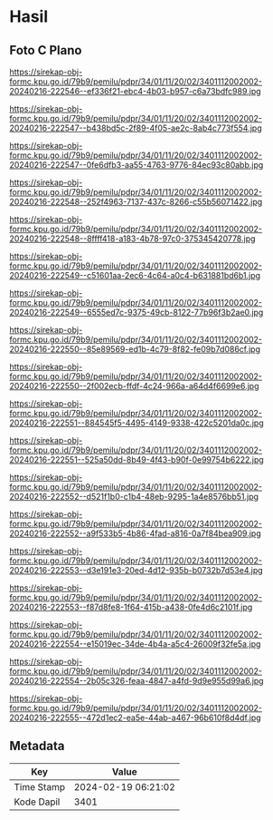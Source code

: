 # Hasil

## Foto C Plano

https://sirekap-obj-formc.kpu.go.id/79b9/pemilu/pdpr/34/01/11/20/02/3401112002002-20240216-222546--ef336f21-ebc4-4b03-b957-c6a73bdfc989.jpg

https://sirekap-obj-formc.kpu.go.id/79b9/pemilu/pdpr/34/01/11/20/02/3401112002002-20240216-222547--b438bd5c-2f89-4f05-ae2c-8ab4c773f554.jpg

https://sirekap-obj-formc.kpu.go.id/79b9/pemilu/pdpr/34/01/11/20/02/3401112002002-20240216-222547--0fe6dfb3-aa55-4763-9776-84ec93c80abb.jpg

https://sirekap-obj-formc.kpu.go.id/79b9/pemilu/pdpr/34/01/11/20/02/3401112002002-20240216-222548--252f4963-7137-437c-8266-c55b56071422.jpg

https://sirekap-obj-formc.kpu.go.id/79b9/pemilu/pdpr/34/01/11/20/02/3401112002002-20240216-222548--8ffff418-a183-4b78-97c0-375345420778.jpg

https://sirekap-obj-formc.kpu.go.id/79b9/pemilu/pdpr/34/01/11/20/02/3401112002002-20240216-222549--c51601aa-2ec6-4c64-a0c4-b631881bd6b1.jpg

https://sirekap-obj-formc.kpu.go.id/79b9/pemilu/pdpr/34/01/11/20/02/3401112002002-20240216-222549--6555ed7c-9375-49cb-8122-77b96f3b2ae0.jpg

https://sirekap-obj-formc.kpu.go.id/79b9/pemilu/pdpr/34/01/11/20/02/3401112002002-20240216-222550--85e89569-ed1b-4c79-8f82-fe09b7d086cf.jpg

https://sirekap-obj-formc.kpu.go.id/79b9/pemilu/pdpr/34/01/11/20/02/3401112002002-20240216-222550--2f002ecb-ffdf-4c24-966a-a64d4f6699e6.jpg

https://sirekap-obj-formc.kpu.go.id/79b9/pemilu/pdpr/34/01/11/20/02/3401112002002-20240216-222551--884545f5-4495-4149-9338-422c5201da0c.jpg

https://sirekap-obj-formc.kpu.go.id/79b9/pemilu/pdpr/34/01/11/20/02/3401112002002-20240216-222551--525a50dd-8b49-4f43-b90f-0e99754b6222.jpg

https://sirekap-obj-formc.kpu.go.id/79b9/pemilu/pdpr/34/01/11/20/02/3401112002002-20240216-222552--d521f1b0-c1b4-48eb-9295-1a4e8576bb51.jpg

https://sirekap-obj-formc.kpu.go.id/79b9/pemilu/pdpr/34/01/11/20/02/3401112002002-20240216-222552--a9f533b5-4b86-4fad-a816-0a7f84bea909.jpg

https://sirekap-obj-formc.kpu.go.id/79b9/pemilu/pdpr/34/01/11/20/02/3401112002002-20240216-222553--d3e191e3-20ed-4d12-935b-b0732b7d53e4.jpg

https://sirekap-obj-formc.kpu.go.id/79b9/pemilu/pdpr/34/01/11/20/02/3401112002002-20240216-222553--f87d8fe8-1f64-415b-a438-0fe4d6c2101f.jpg

https://sirekap-obj-formc.kpu.go.id/79b9/pemilu/pdpr/34/01/11/20/02/3401112002002-20240216-222554--e15019ec-34de-4b4a-a5c4-26009f32fe5a.jpg

https://sirekap-obj-formc.kpu.go.id/79b9/pemilu/pdpr/34/01/11/20/02/3401112002002-20240216-222554--2b05c326-feaa-4847-a4fd-9d9e955d99a6.jpg

https://sirekap-obj-formc.kpu.go.id/79b9/pemilu/pdpr/34/01/11/20/02/3401112002002-20240216-222555--472d1ec2-ea5e-44ab-a467-96b610f8d4df.jpg


## Metadata

| Key        | Value               |
| ---------- | ------------------- |
| Time Stamp | 2024-02-19 06:21:02 |
| Kode Dapil | 3401                |



